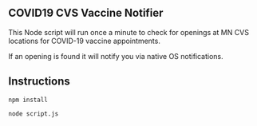 ## COVID19 CVS Vaccine Notifier

This Node script will run once a minute to check for openings at MN CVS locations for COVID-19 vaccine appointments.

If an opening is found it will notify you via native OS notifications.

## Instructions

```
npm install
```

```
node script.js
```
